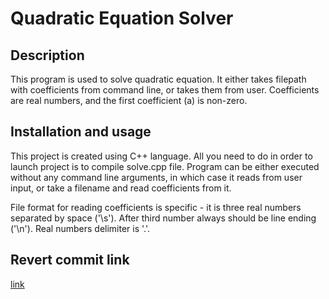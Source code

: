 # Quadratic Equation Solver
## Description
This program is used to solve quadratic equation. It either takes filepath with coefficients from command line, or takes them from user.
Coefficients are real numbers, and the first coefficient (a) is non-zero.

## Installation and usage
This project is created using C++ language. All you need to do in order to launch project is to compile solve.cpp file.
Program can be either executed without any command line arguments, in which case it reads from user input, or take a filename and read coefficients from it.

File format for reading coefficients is specific - it is three real numbers separated by space ('\s'). After third number always should be line ending ('\n'). Real numbers delimiter is '.'.

## Revert commit link
[link](https://github.com/horidor/QuadraticEquationSolver/commit/4fae20cad4911613b85b97b21c99e888253610b5)

